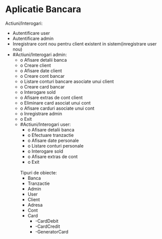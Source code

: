 # Aplicatie Bancara

Actiuni/Interogari: <br/>
<ul>
<li>	Autentificare user</li> 
<li>	Autentificare admin</li>  
<li>	Inregistrare cont nou pentru client existent in sistem(inregistrare user nou)</li>
<li>	#Actiuni/Interogari admin:
	<ul>
		<li> o Afisare detalii banca</li>
		<li> o Creare client</li>
		<li> o Afisare date client</li>
		<li> o Creare cont bancar</li>
		<li> o Listare conturi bancare asociate unui client</li>
		<li> o Creare card bancar</li>
		<li> o Interogare sold </li>
		<li> o Afisare extras de cont client</li>
		<li> o Eliminare card asociat unui cont</li>
		<li> o Afisare carduri asociate unui cont </li>
		<li> o Inregistrare admin</li>
		<li> o Exit</li>
	

<li>	#Actiuni/Interogari user:
	<ul>
		<li> o Afisare detalii banca</li>
		<li> o Efectuare tranzactie</li>
		<li> o Afisare date personale</li>
		<li> o Listare conturi personale</li>
		<li> o Interogare sold</li>
		<li> o Afisare extras de cont</li>
		<li> o Exit</li>
	
</ul>
<br/>
Tipuri de obiecte:<br/>
<ul>
<li>	Banca</li>
<li>	Tranzactie</li>
<li>	Admin</li>
<li>	User</li>
<li>	Client</li>
<li>	Adresa</li>
<li>	Cont</li>
<li>	Card
	<ul>
	<li>-CardDebit</li>
	<li>-CardCredit</li>
	<li>-GeneratorCard</li>
	</ul>
</li>
</ul>












	



